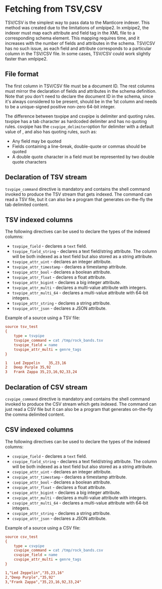 # Fetching from TSV,CSV

TSV/CSV is the simplest way to pass data to the Manticore indexer. This method was created due to the limitations of xmlpipe2. In xmlpipe2, the indexer must map each attribute and field tag in the XML file to a corresponding schema element. This mapping requires time, and it increases with the number of fields and attributes in the schema. TSV/CSV has no such issue, as each field and attribute corresponds to a particular column in the TSV/CSV file. In some cases, TSV/CSV could work slightly faster than xmlpipe2.

## File format
The first column in TSV/CSV file must be a document ID. The rest columns must mirror the declaration of fields and attributes in the schema definition. Note that you don't need to declare the document ID in the schema, since it's always considered to be present, should be in the 1st column and needs to be a unique-signed positive non-zero 64-bit integer.

The difference between tsvpipe and csvpipe is delimiter and quoting rules. tsvpipe has a tab character as hardcoded delimiter and has no quoting rules. csvpipe has the  `csvpipe_delimiter`option for delimiter with a default value of , and also has quoting rules, such as:

* Any field may be quoted
* Fields containing a line-break, double-quote or commas should be quoted
* A double quote character in a field must be represented by two double quote characters

## Declaration of TSV stream
`tsvpipe_command` directive is mandatory and contains the shell command invoked to produce the TSV stream that gets indexed. The command can read a TSV file, but it can also be a program that generates on-the-fly the tab delimited content.

##  TSV indexed columns

The following directives can be used to declare the types of the indexed columns:

* `tsvpipe_field` -  declares a `text` field.
* `tsvpipe_field_string` - declares a text field/string attribute. The column will be both indexed as a text field but also stored as a string attribute.
* `tsvpipe_attr_uint` - declares an integer attribute.
* `tsvpipe_attr_timestamp` - declares a timestamp attribute.
* `tsvpipe_attr_bool` -  declares a boolean attribute.
* `tsvpipe_attr_float` - declares a float attribute.
* `tsvpipe_attr_bigint` - declares a big integer attribute.
* `tsvpipe_attr_multi` - declares a multi-value attribute with integers.
* `tsvpipe_attr_multi_64` - declares a multi-value attribute with 64-bit integers.
* `tsvpipe_attr_string` - declares a string attribute.
* `tsvpipe_attr_json` - declares a JSON attribute.


Example of a source using a TSV file:

```ini
source tsv_test
{
    type = tsvpipe
    tsvpipe_command = cat /tmp/rock_bands.tsv
    tsvpipe_field = name
    tsvpipe_attr_multi = genre_tags
}
```

```ini
1   Led Zeppelin    35,23,16
2   Deep Purple 35,92
3   Frank Zappa 35,23,16,92,33,24
```

## Declaration of CSV stream
`csvpipe_command` directive is mandatory and contains the shell command invoked to produce the CSV stream which gets indexed. The command can just read a CSV file but it can also be a program that generates on-the-fly the comma delimited content.

##  CSV indexed columns

The following directives can be used to declare the types of the indexed columns:

* `csvpipe_field` -  declares a `text` field.
* `csvpipe_field_string` - declares a text field/string attribute. The column will be both indexed as a text field but also stored as a string attribute.
* `csvpipe_attr_uint` - declares an integer attribute.
* `csvpipe_attr_timestamp` - declares a timestamp attribute.
* `csvpipe_attr_bool` -  declares a boolean attribute.
* `csvpipe_attr_float` - declares a float attribute.
* `csvpipe_attr_bigint` - declares a big integer attribute.
* `csvpipe_attr_multi` - declares a multi-value attribute with integers.
* `csvpipe_attr_multi_64` - declares a multi-value attribute with 64-bit integers.
* `csvpipe_attr_string` - declares a string attribute.
* `csvpipe_attr_json` - declares a JSON attribute.

Example of a source using a CSV file:

```ini
source csv_test
{
    type = csvpipe
    csvpipe_command = cat /tmp/rock_bands.csv
    csvpipe_field = name
    csvpipe_attr_multi = genre_tags
}
```

```ini
1,"Led Zeppelin","35,23,16"
2,"Deep Purple","35,92"
3,"Frank Zappa","35,23,16,92,33,24"
```
<!-- proofread -->

